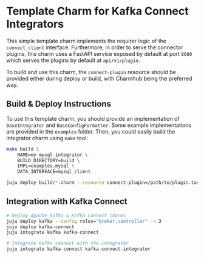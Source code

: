# Template Charm for Kafka Connect Integrators

This simple template charm implements the requirer logic of the `connect_client` interface. Furthermore, in order to serve the connector plugins, this charm uses a FastAPI service exposed by default at port `8080` which serves the plugins by default at `api/v1/plugin`.

To build and use this charm, the `connect-plugin` resource should be provided either during deploy or build, with Charmhub being the preferred way.

## Build & Deploy Instructions

To use this template charm, you should provide an implementation of `BaseIntegrator` and `BaseConfigFormatter`. Some example implementations are provided in the `examples` folder.  Then, you could easily build the integrator charm using `make` tool:

```bash
make build \
    NAME=my-mysql-integrator \
    BUILD_DIRECTORY=build \
    IMPL=examples.mysql \
    DATA_INTERFACE=mysql_client

juju deploy build/*.charm --resource connect-plugin=/path/to/plugin.tar --config mode=[source|sink]
```

## Integration with Kafka Connect

```bash
# Deploy Apache Kafka & Kafka Connect charms
juju deploy kafka --config roles="broker,controller" -n 3
juju deploy kafka-connect 
juju integrate kafka kafka-connect

# Integrate kafka connect with the integrator
juju integrate kafka-connect kafka-connect-integrator
```
